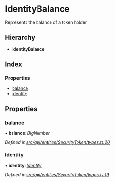 # IdentityBalance

Represents the balance of a token holder

## Hierarchy

* **IdentityBalance**

## Index

### Properties

* [balance](identitybalance.md#balance)
* [identity](identitybalance.md#identity)

## Properties

### balance

• **balance**: _BigNumber_

_Defined in_ [_src/api/entities/SecurityToken/types.ts:20_](https://github.com/PolymathNetwork/polymesh-sdk/blob/23062de4/src/api/entities/SecurityToken/types.ts#L20)

### identity

• **identity**: [_Identity_](../classes/identity.md)

_Defined in_ [_src/api/entities/SecurityToken/types.ts:19_](https://github.com/PolymathNetwork/polymesh-sdk/blob/23062de4/src/api/entities/SecurityToken/types.ts#L19)

